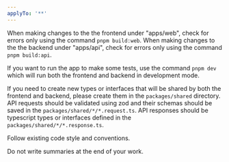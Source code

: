 ```yaml
---
applyTo: '**'
---
```


When making changes to the the frontend under "apps/web", check for errors only using the command `pnpm build:web`.
When making changes to the the backend under "apps/api", check for errors only using the command `pnpm build:api`.

If you want to run the app to make some tests, use the command `pnpm dev` which will run both the frontend and backend in development mode.

If you need to create new types or interfaces that will be shared by both the frontend and backend, please create them in the `packages/shared` directory.
API requests should be validated using zod and their schemas should be saved in the `packages/shared/*/*.request.ts`.
API responses should be typescript types or interfaces defined in the `packages/shared/*/*.response.ts`.

Follow existing code style and conventions.

Do not write summaries at the end of your work.
